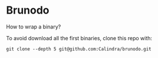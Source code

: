 # Brunodo

How to wrap a binary?

To avoid download all the first binaries,
clone this repo with:

```shell
git clone --depth 5 git@github.com:Calindra/brunodo.git
```
